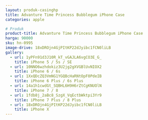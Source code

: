 ```yaml
---
layout: produk-casinghp
title: Advanture Time Princess Bubblegum iPhone Case
categories: apple

# Produk
product-title: Advanture Time Princess Bubblegum iPhone Case
harga: 90000
sku: hn-0995
image-drive: 18xDROjn4GjPItKP22dJyibc1fCN0liLB
gallery:
  - url: 1yPFn91d3J10R_kT_vGAJLA6vgCO3E_G_
    title: iPhone 5 / 5s / SE
  - url: 10NNO6wzhdokiz3U2jg2gXVGBlUvNIOX2
    title: iPhone 6 / 6s
  - url: 1XxQDcZQ3VmNG1YGQBcHaRNtOpF0PdeIB
    title: iPhone 6 Plus / 6s Plus
  - url: 14a1h1cwdGt_SQBHL6H9H6rZtCgKNUOlN
    title: iPhone 7 / 8
  - url: 1fdb8j_2aBc8_SzgX_VqEctbWktpi3Yr9
    title: iPhone 7 Plus / 8 Plus
  - url: 18xDROjn4GjPItKP22dJyibc1fCN0liLB
    title: iPhone X
---
```

